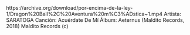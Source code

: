 <channel>
<title>Canal personal</title>
<item>
	<title>DRAGONBALL-Z</title>
	<link>https://archive.org/download/por-encima-de-la-ley-1/Dragon%20Ball%2C%20Aventura%20m%C3%ADstica~1.mp4</link>
	<description>Artista: SARATOGA
Canción: Acuérdate De Mí
Álbum: Aeternus (Maldito Records, 2018)
Maldito Records (c)</description>
	<media:thumbnail url="https://soundcinemas.files.wordpress.com/2015/04/popcorn_time_logo.png"/>
	<media:thumbnail url="https://i.blogs.es/b19ed8/popcorn/1366_2000.jpg"/>
</item>
